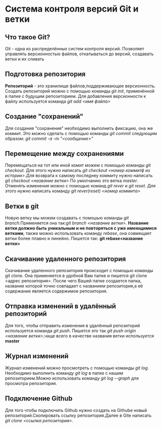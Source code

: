 # Система контроля версий Git и ветки


## Что такое Git?
Git - одна из  распределённых систем контроля версий. Позволяет управлять версионностью файлов, откатываться до версий, создавать ветки и их сливать 

## Подготовка репозитория 
**Репозиторий** - это хранилище файлов,поддерживающее версионность.
Создать репозиторий можно с помощью команды *git init*, применённой в папке с будущим репозиторием. Для добавления версионности к файлу используется команда *git add <имя файла>*

## Создание "сохранений"
Для создания "сохранения" необходимо выполнить фиксацию, она же коммит. Это можно сделать с помощью команды *git commit* следующим образом: *git commit -a -m "<сообщение>"*

##  Перемещение между сохранениями
Перемещаться на тот или иной комит можем с помощью команды *git checkout*. Для этого нужно написать *git checkout <номер коммитф из истории>*.Для возврата к самому последнеу коммиту нужно написать *git checkout <название ветки>* По умолчанию это ветка *master*.
Отменять изменения можно с помощью команд *git rever* и *git reset*.
Для этого нужно написать команду *git rever(reset) <номер коммита>*

## Ветки в git
Новую ветку мы можем создавать с помошью команды *git branch*.Применяется она так:*git branch <название ветки>*. **Название ветки должно быть уникальным и не повторяться  с уже имеющимися ветками**, также можно использовать команду *rebase*, она совмещает ветки более плавно и линейно.
Пишется так: **git rebase<название ветки>**

## Cкачивание удаленного репозитория
Скачивание удаленного репозитория происходит с помощью команды git clone. Она применяется в удобной Вам папке и пишется git clone <адрес репозитория>. После чего Вашей папке создается папка, название которой точно совпадает с названием репозитория,а её содержание является содержимое репозитория.

## Отправка изменений в удалённый репозиторий 
Для того, чтобы отправить изменения в удалённый репозиторий используется команда *git push*. Пишется это так *git push origin <название ветки>*,чаще всего в качестве названия ветки используется **master**

## Журнал изменений
Журнал изменений можно просмотреть с помощью команды *git log*. Необходимо выполнить команду *git log* в папке с нашим репозиторием.Можно использовать команду *git log --graph* для просмотра репозитория.

## Подключение Github
Для того чтобы подключить Github нужно создать на Githube новый репозиторий.Скопировать ссылку репозитория.Далее в Gite написать *git clone <ссылка репозитория>*.

